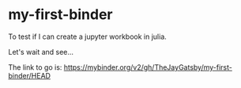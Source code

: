 # my-first-binder

To test if I can create a jupyter workbook in julia.

Let's wait and see...

The link to go is:
https://mybinder.org/v2/gh/TheJayGatsby/my-first-binder/HEAD

